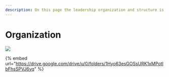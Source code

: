 ```yaml
---
description: On this page the leadership organization and structure is shown.
---
```


# Organization

![](../.gitbook/assets/20201004\_ASRG\_Organization.png)

{% embed url="https://drive.google.com/drive/u/0/folders/1Hyo63esGOSsURK1xMPotIbFhsSPVJ6yq" %}

